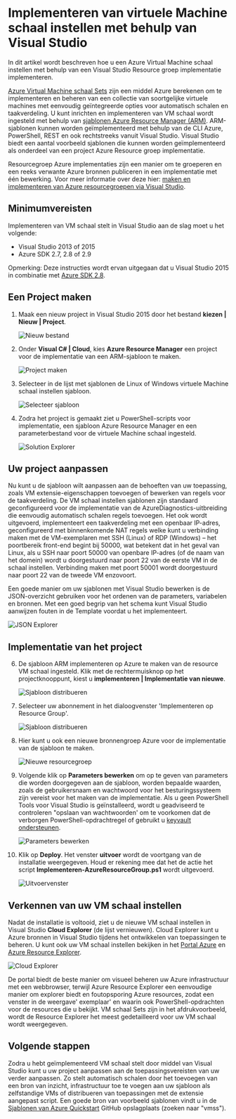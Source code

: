 <properties
    pageTitle="Implementeren van virtuele Machine schaal instellen met behulp van Visual Studio | Microsoft Azure"
    description="Implementeren van virtuele Machine schaal wordt ingesteld met behulp van Visual Studio en een sjabloon Resource Manager"
    services="virtual-machine-scale-sets"
    documentationCenter=""
    authors="gbowerman"
    manager="timlt"
    editor=""
    tags="azure-resource-manager"/>

<tags
    ms.service="virtual-machine-scale-sets"
    ms.workload="na"
    ms.tgt_pltfrm="na"
    ms.devlang="na"
    ms.topic="article"
    ms.date="06/13/2016"
    ms.author="guybo"/>

# <a name="deploy-virtual-machine-scale-set-using-visual-studio"></a>Implementeren van virtuele Machine schaal instellen met behulp van Visual Studio

In dit artikel wordt beschreven hoe u een Azure Virtual Machine schaal instellen met behulp van een Visual Studio Resource groep implementatie implementeren.


[Azure Virtual Machine schaal Sets](https://azure.microsoft.com/blog/azure-vm-scale-sets-public-preview/) zijn een middel Azure berekenen om te implementeren en beheren van een collectie van soortgelijke virtuele machines met eenvoudig geïntegreerde opties voor automatisch schalen en taakverdeling. U kunt inrichten en implementeren van VM schaal wordt ingesteld met behulp van [sjablonen Azure Resource Manager (ARM)](https://github.com/Azure/azure-quickstart-templates). ARM-sjablonen kunnen worden geïmplementeerd met behulp van de CLI Azure, PowerShell, REST en ook rechtstreeks vanuit Visual Studio. Visual Studio biedt een aantal voorbeeld sjablonen die kunnen worden geïmplementeerd als onderdeel van een project Azure Resource groep implementatie.

Resourcegroep Azure implementaties zijn een manier om te groeperen en een reeks verwante Azure bronnen publiceren in een implementatie met één bewerking. Voor meer informatie over deze hier: [maken en implementeren van Azure resourcegroepen via Visual Studio](../vs-azure-tools-resource-groups-deployment-projects-create-deploy.md).

## <a name="pre-requisites"></a>Minimumvereisten

Implementeren van VM schaal stelt in Visual Studio aan de slag moet u het volgende:

- Visual Studio 2013 of 2015
- Azure SDK 2.7, 2.8 of 2.9

Opmerking: Deze instructies wordt ervan uitgegaan dat u Visual Studio 2015 in combinatie met [Azure SDK 2.8](https://azure.microsoft.com/blog/announcing-the-azure-sdk-2-8-for-net/).

## <a name="creating-a-project"></a>Een Project maken

1. Maak een nieuw project in Visual Studio 2015 door het bestand **kiezen | Nieuw | Project**.

    ![Nieuw bestand][file_new]

2. Onder **Visual C# | Cloud**, kies **Azure Resource Manager** een project voor de implementatie van een ARM-sjabloon te maken.

    ![Project maken][create_project]

3.  Selecteer in de lijst met sjablonen de Linux of Windows virtuele Machine schaal instellen sjabloon.

    ![Selecteer sjabloon][select_Template]

4. Zodra het project is gemaakt ziet u PowerShell-scripts voor implementatie, een sjabloon Azure Resource Manager en een parameterbestand voor de virtuele Machine schaal ingesteld.

    ![Solution Explorer][solution_explorer]

## <a name="customize-your-project"></a>Uw project aanpassen

Nu kunt u de sjabloon wilt aanpassen aan de behoeften van uw toepassing, zoals VM extensie-eigenschappen toevoegen of bewerken van regels voor de taakverdeling. De VM schaal instellen sjablonen zijn standaard geconfigureerd voor de implementatie van de AzureDiagnostics-uitbreiding die eenvoudig automatisch schalen regels toevoegen. Het ook wordt uitgevoerd, implementeert een taakverdeling met een openbaar IP-adres, geconfigureerd met binnenkomende NAT regels welke kunt u verbinding maken met de VM-exemplaren met SSH (Linux) of RDP (Windows) – het poortbereik front-end begint bij 50000, wat betekent dat in het geval van Linux, als u SSH naar poort 50000 van openbare IP-adres (of de naam van het domein) wordt u doorgestuurd naar poort 22 van de eerste VM in de schaal instellen. Verbinding maken met poort 50001 wordt doorgestuurd naar poort 22 van de tweede VM enzovoort.

 Een goede manier om uw sjablonen met Visual Studio bewerken is de JSON-overzicht gebruiken voor het ordenen van de parameters, variabelen en bronnen. Met een goed begrip van het schema kunt Visual Studio aanwijzen fouten in de Template voordat u het implementeert.

![JSON Explorer][json_explorer]

## <a name="deploy-the-project"></a>Implementatie van het project

6. De sjabloon ARM implementeren op Azure te maken van de resource VM schaal ingesteld. Klik met de rechtermuisknop op het projectknooppunt, kiest u **implementeren | Implementatie van nieuwe**.

    ![Sjabloon distribueren][5deploy_Template]

7. Selecteer uw abonnement in het dialoogvenster 'Implementeren op Resource Group'.

    ![Sjabloon distribueren][6deploy_Template]

8. Hier kunt u ook een nieuwe bronnengroep Azure voor de implementatie van de sjabloon te maken.

    ![Nieuwe resourcegroep][new_resource]

9. Volgende klik op **Parameters bewerken** om op te geven van parameters die worden doorgegeven aan de sjabloon, worden bepaalde waarden, zoals de gebruikersnaam en wachtwoord voor het besturingssysteem zijn vereist voor het maken van de implementatie. Als u geen PowerShell Tools voor Visual Studio is geïnstalleerd, wordt u geadviseerd te controleren "opslaan van wachtwoorden' om te voorkomen dat de verborgen PowerShell-opdrachtregel of gebruikt u [keyvault ondersteunen](https://azure.microsoft.com/blog/keyvault-support-for-arm-templates/).

    ![Parameters bewerken][edit_parameters]

10. Klik op **Deploy**. Het venster **uitvoer** wordt de voortgang van de installatie weergegeven. Houd er rekening mee dat het de actie het script **Implementeren-AzureResourceGroup.ps1** wordt uitgevoerd.

    ![Uitvoervenster][output_window]

## <a name="exploring-your-vm-scale-set"></a>Verkennen van uw VM schaal instellen

Nadat de installatie is voltooid, ziet u de nieuwe VM schaal instellen in Visual Studio **Cloud Explorer** (de lijst vernieuwen). Cloud Explorer kunt u Azure bronnen in Visual Studio tijdens het ontwikkelen van toepassingen te beheren. U kunt ook uw VM schaal instellen bekijken in het [Portal Azure](https://portal.azure.com) en [Azure Resource Explorer](https://resources.azure.com/).

![Cloud Explorer][cloud_explorer]

 De portal biedt de beste manier om visueel beheren uw Azure infrastructuur met een webbrowser, terwijl Azure Resource Explorer een eenvoudige manier om explorer biedt en foutopsporing Azure resources, zodat een venster in de weergave' exemplaar' en waarin ook PowerShell-opdrachten voor de resources die u bekijkt. VM schaal Sets zijn in het afdrukvoorbeeld, wordt de Resource Explorer het meest gedetailleerd voor uw VM schaal wordt weergegeven.

## <a name="next-steps"></a>Volgende stappen

Zodra u hebt geïmplementeerd VM schaal stelt door middel van Visual Studio kunt u uw project aanpassen aan de toepassingsvereisten van uw verder aanpassen. Zo stelt automatisch schalen door het toevoegen van een bron van inzicht, infrastructuur toe te voegen aan uw sjabloon als zelfstandige VMs of distribueren van toepassingen met de extensie aangepast script. Een goede bron van voorbeeld sjablonen vindt u in de [Sjablonen van Azure Quickstart](https://github.com/Azure/azure-quickstart-templates) GitHub opslagplaats (zoeken naar "vmss").

[file_new]: ./media/virtual-machine-scale-sets-vs-create/1-FileNew.png
[create_project]: ./media/virtual-machine-scale-sets-vs-create/2-CreateProject.png
[select_Template]: ./media/virtual-machine-scale-sets-vs-create/3b-SelectTemplateLin.png
[solution_explorer]: ./media/virtual-machine-scale-sets-vs-create/4-SolutionExplorer.png
[json_explorer]: ./media/virtual-machine-scale-sets-vs-create/10-JsonExplorer.png
[5deploy_Template]: ./media/virtual-machine-scale-sets-vs-create/5-DeployTemplate.png
[6deploy_Template]: ./media/virtual-machine-scale-sets-vs-create/6-DeployTemplate.png
[new_resource]: ./media/virtual-machine-scale-sets-vs-create/7-NewResourceGroup.png
[edit_parameters]: ./media/virtual-machine-scale-sets-vs-create/8-EditParameter.png
[output_window]: ./media/virtual-machine-scale-sets-vs-create/9-Output.png
[cloud_explorer]: ./media/virtual-machine-scale-sets-vs-create/12-CloudExplorer.png
